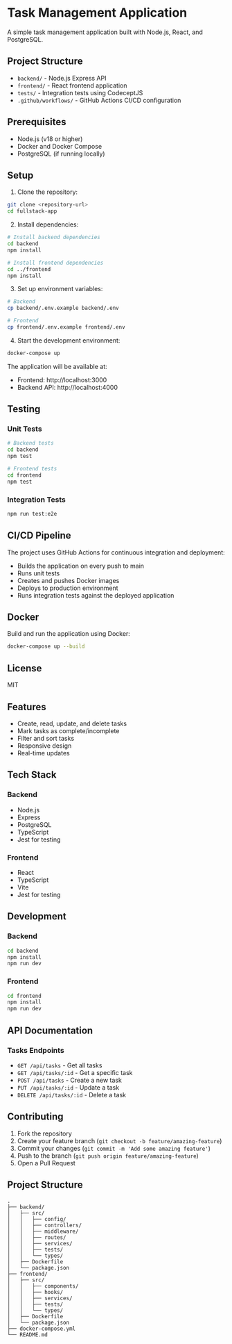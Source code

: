 # Task Management Application

A simple task management application built with Node.js, React, and PostgreSQL.

## Project Structure

- `backend/` - Node.js Express API
- `frontend/` - React frontend application
- `tests/` - Integration tests using CodeceptJS
- `.github/workflows/` - GitHub Actions CI/CD configuration

## Prerequisites

- Node.js (v18 or higher)
- Docker and Docker Compose
- PostgreSQL (if running locally)

## Setup

1. Clone the repository:
```bash
git clone <repository-url>
cd fullstack-app
```

2. Install dependencies:
```bash
# Install backend dependencies
cd backend
npm install

# Install frontend dependencies
cd ../frontend
npm install
```

3. Set up environment variables:
```bash
# Backend
cp backend/.env.example backend/.env

# Frontend
cp frontend/.env.example frontend/.env
```

4. Start the development environment:
```bash
docker-compose up
```

The application will be available at:
- Frontend: http://localhost:3000
- Backend API: http://localhost:4000

## Testing

### Unit Tests
```bash
# Backend tests
cd backend
npm test

# Frontend tests
cd frontend
npm test
```

### Integration Tests
```bash
npm run test:e2e
```

## CI/CD Pipeline

The project uses GitHub Actions for continuous integration and deployment:
- Builds the application on every push to main
- Runs unit tests
- Creates and pushes Docker images
- Deploys to production environment
- Runs integration tests against the deployed application

## Docker

Build and run the application using Docker:
```bash
docker-compose up --build
```

## License

MIT

## Features

- Create, read, update, and delete tasks
- Mark tasks as complete/incomplete
- Filter and sort tasks
- Responsive design
- Real-time updates

## Tech Stack

### Backend
- Node.js
- Express
- PostgreSQL
- TypeScript
- Jest for testing

### Frontend
- React
- TypeScript
- Vite
- Jest for testing

## Development

### Backend

```bash
cd backend
npm install
npm run dev
```

### Frontend

```bash
cd frontend
npm install
npm run dev
```

## API Documentation

### Tasks Endpoints

- `GET /api/tasks` - Get all tasks
- `GET /api/tasks/:id` - Get a specific task
- `POST /api/tasks` - Create a new task
- `PUT /api/tasks/:id` - Update a task
- `DELETE /api/tasks/:id` - Delete a task

## Contributing

1. Fork the repository
2. Create your feature branch (`git checkout -b feature/amazing-feature`)
3. Commit your changes (`git commit -m 'Add some amazing feature'`)
4. Push to the branch (`git push origin feature/amazing-feature`)
5. Open a Pull Request

## Project Structure

```
.
├── backend/
│   ├── src/
│   │   ├── config/
│   │   ├── controllers/
│   │   ├── middleware/
│   │   ├── routes/
│   │   ├── services/
│   │   ├── tests/
│   │   └── types/
│   ├── Dockerfile
│   └── package.json
├── frontend/
│   ├── src/
│   │   ├── components/
│   │   ├── hooks/
│   │   ├── services/
│   │   ├── tests/
│   │   └── types/
│   ├── Dockerfile
│   └── package.json
├── docker-compose.yml
└── README.md
```



